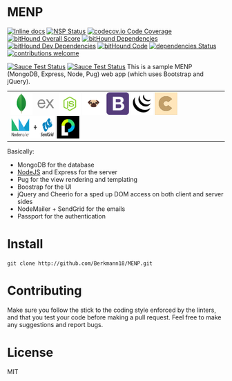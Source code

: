 # MENP
<!--[![NPM](https://nodei.co/npm/menp.png)](https://nodei.co/npm/menp/)-->
<!--[![tested with jest](https://img.shields.io/badge/tested_with-jest-99424f.svg)](https://github.com/facebook/jest)-->
[![Inline docs](http://inch-ci.org/github/Berkmann18/MENP.svg?branch=master)](http://inch-ci.org/github/Berkmann18/MENP)
[![NSP Status](https://nodesecurity.io/orgs/berkmann18/projects/fd479365-365e-4a75-9a25-ba37e69f9780/badge)](https://nodesecurity.io/orgs/berkmann18/projects/fd479365-365e-4a75-9a25-ba37e69f9780)
[![codecov.io Code Coverage](https://img.shields.io/codecov/c/github/Berkmann18/MENP.svg?maxAge=2592000)](https://codecov.io/github/Berkmann18/MENP?branch=master)
[![bitHound Overall Score](https://www.bithound.io/github/Berkmann18/MENP/badges/score.svg)](https://www.bithound.io/github/Berkmann18/MENP)
[![bitHound Dependencies](https://www.bithound.io/github/Berkmann18/MENP/badges/dependencies.svg)](https://www.bithound.io/github/Berkmann18/MENP/dev/dependencies/npm)
[![bitHound Dev Dependencies](https://www.bithound.io/github/Berkmann18/MENP/badges/devDependencies.svg)](https://www.bithound.io/github/Berkmann18/MENP/master/dependencies/npm)
[![bitHound Code](https://www.bithound.io/github/Berkmann18/MENP/badges/code.svg)](https://www.bithound.io/github/Berkmann18/MENP)
[![dependencies Status](https://david-dm.org/Berkmann18/MENP/status.svg)](https://david-dm.org/Berkmann18/MENP)
[![contributions welcome](https://img.shields.io/badge/contributions-welcome-brightgreen.svg?style=flat)](https://github.com/Berkmann18/MENP/issues)
<!--[![MIT license](http://img.shields.io/npm/l/menp.svg?style=flat-square)](https://npmjs.org/package/menp)-->
[![Sauce Test Status](https://saucelabs.com/buildstatus/Berkmann18)](https://saucelabs.com/u/Berkmann18)
[![Sauce Test Status](https://saucelabs.com/browser-matrix/Berkmann18.svg)](https://saucelabs.com/u/Berkmann18)
This is a sample MENP (MongoDB, Express, Node, Pug) web app (which uses Bootstrap and jQuery).

<table>
<tr><td>
<img src="./public/img/mongodb.png" alt="M" title="MongoDB" height="52px" width="52px">
<img src="./public/img/expressjs.png" alt="E" title="Express" height="52px" width="52px">
<img src="./public/img/nodejs-512.png" alt="N" title="NodeJS" height="52px" width="52px">
<img src="./public/img/pugjs.png" alt="P" title="Pug" height="52px" width="52px">
<img src="./public/img/bootstrap4.png" alt="B" title="Boostrap" height="52px" width="52px">
<img src="./public/img/jquery-icon-17841.png" alt="jQ" title="jQuery" height="52px" width="52px">
<img src="./public/img/cheerio.png" alt="c" title="Cheerio" height="52px" width="52px">
<img src="./public/img/nodemailer_sendgrid.png" alt="NmSg" title="Nodemailer + Sendgrid" height="52px" width="104px">
<img src="./public/img/passport.png" alt="p" title="Passport" height="52px" width="52px">
</td></tr>
</table>

Basically:

- MongoDB for the database
- [NodeJS] and Express for the server
- Pug for the view rendering and templating
- Boostrap for the UI
- jQuery and Cheerio for a sped up DOM access on both client and server sides
- NodeMailer + SendGrid for the emails
- Passport for the authentication

# Install
```cli
git clone http://github.com/Berkmann18/MENP.git
```

# Contributing
Make sure you follow the stick to the coding style enforced by the linters, and that you test your code before making a pull request.
Feel free to make any suggestions and report bugs.

# License
MIT

[NodeJS]: http://nodejs.org
[NPM]: http://www.npmjs.com
